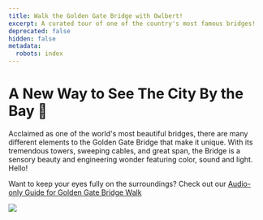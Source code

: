 ```yaml
---
title: Walk the Golden Gate Bridge with Owlbert!
excerpt: A curated tour of one of the country's most famous bridges!
deprecated: false
hidden: false
metadata:
  robots: index
---
```

# A New Way to See The City By the Bay :bridge_at_night:

Acclaimed as one of the world's most beautiful bridges, there are many different elements to the Golden Gate Bridge that make it unique. With its tremendous towers, sweeping cables, and great span, the Bridge is a sensory beauty and engineering wonder featuring color, sound and light. Hello!

Want to keep your eyes fully on the surroundings? Check out our [Audio-only Guide for Golden Gate Bridge Walk](doc:audio-only-guide-for-golden-gate-bridge-walk)

![](https://www.goldengate.org/assets/1/6/bridge.jpg)